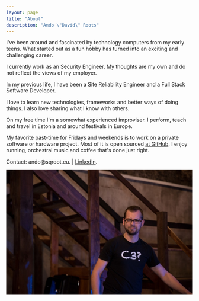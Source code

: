 ```yaml
---
layout: page
title: "About"
description: "Ando \"David\" Roots"
---
```


I've been around and fascinated by technology computers from my early teens. What started out as a fun hobby has turned into an exciting and challenging career.

I currently work as an Security Engineer. My thoughts are my own and do not reflect the views of my employer.

In my previous life, I have been a Site Reliability Engineer and a Full Stack Software Developer.

I love to learn new technologies, frameworks and better ways of doing things. I also love sharing what I know with others.

On my free time I'm a somewhat experienced improviser. I perform, teach and travel in Estonia and around festivals in Europe.

My favorite past-time for Fridays and weekends is to work on a private software or hardware project. Most of it is open sourced [at GitHub](https://github.com/anroots). I enjoy running, orchestral music and coffee that's done just right.

Contact: ando&#64;sqroot.eu. | [LinkedIn](https://linkedin.com/in/anroots).

<img src="/content/site/ando.jpg" alt="Ando Roots" />
